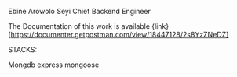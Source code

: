 

Ebine Arowolo Seyi
Chief Backend Engineer



The Documentation of this work is available {link}[https://documenter.getpostman.com/view/18447128/2s8YzZNeDZ]




STACKS:

Mongdb
express
mongoose
